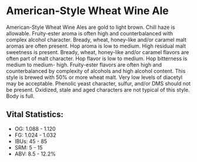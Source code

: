 # American-Style Wheat Wine Ale

American-Style Wheat Wine Ales are gold to light brown. Chill haze is allowable. Fruity-ester aroma is often high and counterbalanced with complex alcohol character. Bready, wheat, honey-like and/or caramel malt aromas are often present. Hop aroma is low to medium. High residual malt sweetness is present. Bready, wheat, honey-like and/or caramel flavors are often part of malt character. Hop flavor is low to medium. Hop bitterness is medium to medium- high. Fruity-ester flavors are often high and counterbalanced by complexity of alcohols and high alcohol content. This style is brewed with 50% or more wheat malt. Very low levels of diacetyl may be acceptable. Phenolic yeast character, sulfur, and/or DMS should not be present. Oxidized, stale and aged characters are not typical of this style. Body is full.

## Vital Statistics:

- OG: 1.088 - 1.120
- FG: 1.024 - 1.032
- IBUs: 45 - 85
- SRM: 5 - 15
- ABV: 8.5 - 12.2% 
